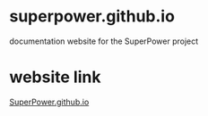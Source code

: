 # superpower.github.io
documentation website for the SuperPower project
# website link

[SuperPower.github.io](https://superpower.github.io/)


